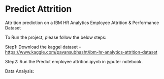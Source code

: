 # Predict Attrition
Attrition prediction on a IBM HR Analytics Employee Attrition & Performance Dataset

To Run the project, please follow the below steps:

Step1: Download the kaggel dataset - https://www.kaggle.com/pavansubhasht/ibm-hr-analytics-attrition-dataset

Step2: Run the Predict employee attrition.ipynb in jyputer notebook.

Data Analysis:

